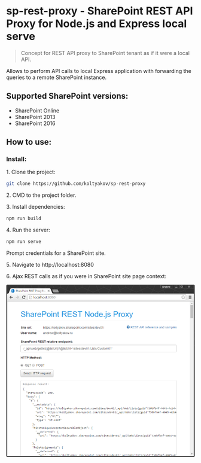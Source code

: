 # sp-rest-proxy - SharePoint REST API Proxy for Node.js and Express local serve

> Concept for REST API proxy to SharePoint tenant as if it were a local API.

Allows to perform API calls to local Express application with forwarding the queries to a remote SharePoint instance.

## Supported SharePoint versions:
- SharePoint Online
- SharePoint 2013
- SharePoint 2016

## How to use:

### Install:

1\. Clone the project:

```bash
git clone https://github.com/koltyakov/sp-rest-proxy
```

2\. CMD to the project folder.

3\. Install dependencies:

```bash
npm run build
```

4\. Run the server:

```bash
npm run serve
```

Prompt credentials for a SharePoint site.

5\. Navigate to http://localhost:8080

6\. Ajax REST calls as if you were in SharePoint site page context:

![REST Client Example](./docs/img/client-example.png)